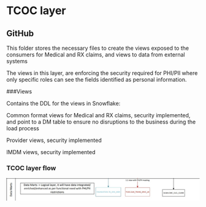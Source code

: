 # TCOC layer 
## GitHub
<p>This folder stores the necessary files to create the views exposed to the consumers for Medical and RX claims, and views to data from external systems</p>
<p>The views in this layer, are enforcing the security required for PHI/PII where only specific roles can see the fields identified as personal information.</p>

###Views
<p>Contains the DDL for the views in Snowflake:</p>
<p>Common format views for Medical and RX claims, security implemented, and point to a DM table to ensure no disruptions to the business during the load process</p>
<p>Provider views, security implemented</p>
<p>IMDM views, security implemented</p>

### TCOC layer flow
![high level TCOC diagram](../../img/TCOC_DataMarts_Process.jpg)

